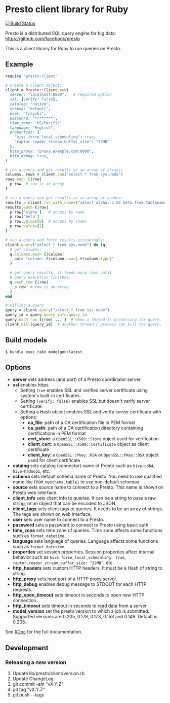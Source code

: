 # Presto client library for Ruby

[![Build Status](https://travis-ci.org/treasure-data/presto-client-ruby.svg?branch=master)](https://travis-ci.org/treasure-data/presto-client-ruby)

Presto is a distributed SQL query engine for big data:
https://github.com/facebook/presto

This is a client library for Ruby to run queries on Presto.

## Example

```ruby
require 'presto-client'

# create a client object:
client = Presto::Client.new(
  server: "localhost:8880",   # required option
  ssl: {verify: false},
  catalog: "native",
  schema: "default",
  user: "frsyuki",
  password: "********",
  time_zone: "US/Pacific",
  language: "English",
  properties: {
    "hive.force_local_scheduling": true,
    "raptor.reader_stream_buffer_size": "32MB"
  },
  http_proxy: "proxy.example.com:8080",
  http_debug: true,
)

# run a query and get results as an array of arrays:
columns, rows = client.run("select * from sys.node")
rows.each {|row|
  p row  # row is an array
}

# run a query and get results as an array of hashes:
results = client.run_with_names("select alpha, 1 AS beta from tablename")
results.each {|row|
  p row['alpha']   # access by name
  p row['beta']
  p row.values[0]  # access by index
  p row.values[1]
}

# run a query and fetch results streamingly:
client.query("select * from sys.node") do |q|
  # get columns:
  q.columns.each {|column|
    puts "column: #{column.name}.#{column.type}"
  }

  # get query results. it feeds more rows until
  # query execution finishes:
  q.each_row {|row|
    p row  # row is an array
  }
end

# killing a query
query = client.query("select * from sys.node")
query_id = query.query_info.query_id
query.each_row {|row| ... }  # when a thread is processing the query,
client.kill(query_id)  # another thread / process can kill the query.
```

## Build models

```
$ bundle exec rake modelgen:latest
```

## Options

* **server** sets address (and port) of a Presto coordinator server.
* **ssl** enables https.
  * Setting `true` enables SSL and verifies server certificate using system's built-in certificates.
  * Setting `{verify: false}` enables SSL but doesn't verify server certificate.
  * Setting a Hash object enables SSL and verify server certificate with options:
    * **ca_file**: path of a CA certification file in PEM format
    * **ca_path**: path of a CA certification directory containing certifications in PEM format
    * **cert_store**: a `OpenSSL::X509::Store` object used for verification
    * **client_cert**: a `OpenSSL::X509::Certificate` object as client certificate
    * **client_key**: a `OpenSSL::PKey::RSA` or `OpenSSL::PKey::DSA` object used for client certificate
* **catalog** sets catalog (connector) name of Presto such as `hive-cdh4`, `hive-hadoop1`, etc.
* **schema** sets default schema name of Presto. You need to use qualified name like `FROM myschema.table1` to use non-default schemas.
* **source** sets source name to connect to a Presto. This name is shown on Presto web interface.
* **client_info** sets client info to queries. It can be a string to pass a raw string, or an object that can be encoded to JSON.
* **client_tags** sets client tags to queries. It needs to be an array of strings. The tags are shown on web interface.
* **user** sets user name to connect to a Presto.
* **password** sets a password to connect to Presto using basic auth.
* **time_zone** sets time zone of queries. Time zone affects some functions such as `format_datetime`.
* **language** sets language of queries. Language affects some functions such as `format_datetime`.
* **properties** set session properties. Session properties affect internal behavior such as `hive.force_local_scheduling: true`, `raptor.reader_stream_buffer_size: "32MB"`, etc.
* **http_headers** sets custom HTTP headers. It must be a Hash of string to string.
* **http_proxy** sets host:port of a HTTP proxy server.
* **http_debug** enables debug message to STDOUT for each HTTP requests.
* **http_open_timeout** sets timeout in seconds to open new HTTP connection.
* **http_timeout** sets timeout in seconds to read data from a server.
* **model_version** set the presto version to which a job is submitted. Supported versions are 0.205, 0.178, 0.173, 0.153 and 0.149. Default is 0.205.

See [RDoc](http://www.rubydoc.info/gems/presto-client/) for the full documentation.

## Development

### Releasing a new version

1. Update lib/presto/client/version.rb
2. Update ChangeLog
3. git commit -am "vX.Y.Z"
4. git tag "vX.Y.Z"
5. git push --tags
